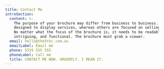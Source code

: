 ```yaml
---
title: Contact Me
introSection:
  content: >-
    The purpose of your brochure may differ from business to business. Some are
    designed to display services, whereas others are focused on selling an idea.
    No matter what the focus of the brochure is, it needs to be readable,
    intriguing, and functional. The brochure must grab a viewer.
  email: hello@the5thc.com.au
  emailLabel: Email me
  phone: 5555 555 555
  phoneLabel: Call me
  title: CONTACT ME NOW. URGENTLY. I MEAN IT.
---
```


